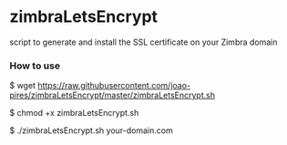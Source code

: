 # zimbraLetsEncrypt
script to generate and install the SSL certificate on your Zimbra domain

### How to use

$ wget https://raw.githubusercontent.com/joao-pires/zimbraLetsEncrypt/master/zimbraLetsEncrypt.sh

$ chmod +x zimbraLetsEncrypt.sh

$ ./zimbraLetsEncrypt.sh your-domain.com
